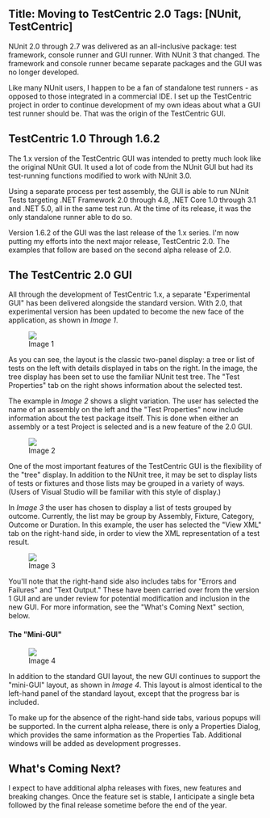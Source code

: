 Title: Moving to TestCentric 2.0
Tags: [NUnit, TestCentric]
---
NUnit 2.0 through 2.7 was delivered as an all-inclusive package: test framework,
console runner and GUI runner. With NUnit 3 that changed. The framework and
console runner became separate packages and the GUI was no longer developed.

Like many NUnit users, I happen to be a fan of standalone test runners - as
opposed to those integrated in a commercial IDE. I set up the TestCentric
project in order to continue development of my own ideas about what a GUI
test runner should be. That was the origin of the TestCentric GUI.

## TestCentric 1.0 Through 1.6.2

The 1.x version of the TestCentric GUI was intended to pretty much look like
the original NUnit GUI. It used a lot of code from the NUnit GUI but had its
test-running functions modified to work with NUnit 3.0.

Using a separate process per test assembly, the GUI is able to run NUnit Tests
targeting .NET Framework 2.0 through 4.8, .NET Core 1.0 through 3.1 and .NET 5.0,
all in the same test run. At the time of its release, it was the only standalone
runner able to do so.

Version 1.6.2 of the GUI was the last release of the 1.x series. I'm now putting
my efforts into the next major release, TestCentric 2.0. The examples that
follow are based on the second alpha release of 2.0.

## The TestCentric 2.0 GUI

All through the development of TestCentric 1.x, a separate "Experimental GUI"
has been delivered alongside the standard version. With 2.0, that experimental
version has been updated to become the new face of the application, as shown in
_Image 1_.

<figure>
  <img src="/images/TestCentricGui1.png">
  <figcaption>Image 1</figcaption>
</figure>

As you can see, the layout is the classic two-panel display: a tree or list of tests
on the left with details displayed in tabs on the right. In the image, the tree
display has been set to use the familiar NUnit test tree. The "Test Properties" tab
on the right shows information about the selected test.

The example in _Image 2_ shows a slight variation. The user has selected the name
of an assembly on the left and the "Test Properties" now include information about
the test package itself. This is done when either an assembly or a test Project is
selected and is a new feature of the 2.0 GUI.

<figure>
  <img src="/images/TestCentricGui2.png">
  <figcaption>Image 2</figcaption>
</figure>

One of the most important features of the TestCentric GUI is the flexibility of the
"tree" display. In addition to the NUnit tree, it may be set to display lists of
tests or fixtures and those lists may be grouped in a variety of ways. (Users of
Visual Studio will be familiar with this style of display.)

In _Image 3_ the user has chosen to display a list of tests grouped by outcome. Currently,
the list may be group by Assembly, Fixture, Category, Outcome or Duration. In this example,
the user has selected the "View XML" tab on the right-hand side, in order to view the XML
representation of a test result.

<figure>
  <img src="/images/TestCentricGui3.png">
  <figcaption>Image 3</figcaption>
</figure>

You'll note that the right-hand side also includes tabs for "Errors and Failures" and
"Text Output." These have been carried over from the version 1 GUI and are under
review for potential modification and inclusion in the new GUI. For more information,
see the "What's Coming Next" section, below.

#### The "Mini-GUI"

<figure class="left">
  <img src="/images/TestCentricGui4.png">
  <figcaption>Image 4</figcaption>
</figure>

In addition to the standard GUI layout, the new GUI continues to support the "mini-GUI"
layout, as shown in _Image 4_. This layout is almost identical to the left-hand panel
of the standard layout, except that the progress bar is included.

To make up for the absence of the right-hand side tabs, various popups will be supported.
In the current alpha release, there is only a Properties Dialog, which provides the same
information as the Properties Tab. Additional windows will be added as development progresses.

## What's Coming Next?

I expect to have additional alpha releases with fixes, new features and breaking changes.
Once the feature set is stable, I anticipate a single beta followed by the final release
sometime before the end of the year.
